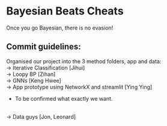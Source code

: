 # Bayesian Beats Cheats
Once you go Bayesian, there is no evasion!

## Commit guidelines:
Organised our project into the 3 method folders, app and data:
<br>
-> Iterative Classification [Jihui]
<br>
-> Loopy BP [Zihan]
<br>
-> GNNs [Keng Hwee]
<br>
-> App prototype using NetworkX and streamlit [Ying Ying] 
<br>
* To be confirmed what exactly we want.
<br>
-> Data guys [Jon, Leonard]
<br>

